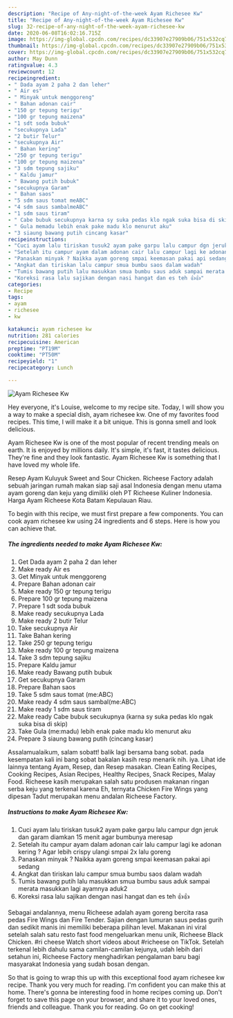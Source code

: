 ```yaml
---
description: "Recipe of Any-night-of-the-week Ayam Richesee Kw"
title: "Recipe of Any-night-of-the-week Ayam Richesee Kw"
slug: 32-recipe-of-any-night-of-the-week-ayam-richesee-kw
date: 2020-06-08T16:02:16.715Z
image: https://img-global.cpcdn.com/recipes/dc33907e27909b06/751x532cq70/ayam-richesee-kw-foto-resep-utama.jpg
thumbnail: https://img-global.cpcdn.com/recipes/dc33907e27909b06/751x532cq70/ayam-richesee-kw-foto-resep-utama.jpg
cover: https://img-global.cpcdn.com/recipes/dc33907e27909b06/751x532cq70/ayam-richesee-kw-foto-resep-utama.jpg
author: May Dunn
ratingvalue: 4.3
reviewcount: 12
recipeingredient:
- " Dada ayam 2 paha 2 dan leher"
- " Air es"
- " Minyak untuk menggoreng"
- " Bahan adonan cair"
- "150 gr tepung terigu"
- "100 gr tepung maizena"
- "1 sdt soda bubuk"
- "secukupnya Lada"
- "2 butir Telur"
- "secukupnya Air"
- " Bahan kering"
- "250 gr tepung terigu"
- "100 gr tepung maizena"
- "3 sdm tepung sajiku"
- " Kaldu jamur"
- " Bawang putih bubuk"
- "secukupnya Garam"
- " Bahan saos"
- "5 sdm saus tomat meABC"
- "4 sdm saus sambalmeABC"
- "1 sdm saus tiram"
- " Cabe bubuk secukupnya karna sy suka pedas klo ngak suka bisa di skip"
- " Gula memadu lebih enak pake madu klo menurut aku"
- "3 siaung bawang putih cincang kasar"
recipeinstructions:
- "Cuci ayam lalu tiriskan tusuk2 ayam pake garpu lalu campur dgn jeruk dan garam diamkan 15 menit agar bumbunya meresap"
- "Setelah itu campur ayam dalam adonan cair lalu campur lagi ke adonan kering ? Agar lebih crispy ulangi smpai 2x lalu goreng"
- "Panaskan minyak ? Naikka ayam goreng smpai keemasan pakai api sedang"
- "Angkat dan tiriskan lalu campur smua bumbu saos dalam wadah"
- "Tumis bawang putih lalu masukkan smua bumbu saus aduk sampai merata masukkan lagi ayamnya aduk2"
- "Koreksi rasa lalu sajikan dengan nasi hangat dan es teh 👍👍"
categories:
- Recipe
tags:
- ayam
- richesee
- kw

katakunci: ayam richesee kw 
nutrition: 281 calories
recipecuisine: American
preptime: "PT19M"
cooktime: "PT50M"
recipeyield: "1"
recipecategory: Lunch

---
```



![Ayam Richesee Kw](https://img-global.cpcdn.com/recipes/dc33907e27909b06/751x532cq70/ayam-richesee-kw-foto-resep-utama.jpg)

Hey everyone, it's Louise, welcome to my recipe site. Today, I will show you a way to make a special dish, ayam richesee kw. One of my favorites food recipes. This time, I will make it a bit unique. This is gonna smell and look delicious.

Ayam Richesee Kw is one of the most popular of recent trending meals on earth. It is enjoyed by millions daily. It's simple, it's fast, it tastes delicious. They're fine and they look fantastic. Ayam Richesee Kw is something that I have loved my whole life.

Resep Ayam Kuluyuk Sweet and Sour Chicken. Richeese Factory adalah sebuah jaringan rumah makan siap saji asal Indonesia dengan menu utama ayam goreng dan keju yang dimiliki oleh PT Richeese Kuliner Indonesia. Harga Ayam Richeese Kota Batam Kepulauan Riau.


To begin with this recipe, we must first prepare a few components. You can cook ayam richesee kw using 24 ingredients and 6 steps. Here is how you can achieve that.

<!--inarticleads1-->

##### The ingredients needed to make Ayam Richesee Kw:

1. Get  Dada ayam 2 paha 2 dan leher
1. Make ready  Air es
1. Get  Minyak untuk menggoreng
1. Prepare  Bahan adonan cair
1. Make ready 150 gr tepung terigu
1. Prepare 100 gr tepung maizena
1. Prepare 1 sdt soda bubuk
1. Make ready secukupnya Lada
1. Make ready 2 butir Telur
1. Take secukupnya Air
1. Take  Bahan kering
1. Take 250 gr tepung terigu
1. Make ready 100 gr tepung maizena
1. Take 3 sdm tepung sajiku
1. Prepare  Kaldu jamur
1. Make ready  Bawang putih bubuk
1. Get secukupnya Garam
1. Prepare  Bahan saos
1. Take 5 sdm saus tomat (me:ABC)
1. Make ready 4 sdm saus sambal(me:ABC)
1. Make ready 1 sdm saus tiram
1. Make ready  Cabe bubuk secukupnya (karna sy suka pedas klo ngak suka bisa di skip)
1. Take  Gula (me:madu) lebih enak pake madu klo menurut aku
1. Prepare 3 siaung bawang putih (cincang kasar)


Assalamualaikum, salam sobatt! balik lagi bersama bang sobat. pada kesempatan kali ini bang sobat bakalan kasih resp menarik nih. iya. Lihat ide lainnya tentang Ayam, Resep, dan Resep masakan. Clean Eating Recipes, Cooking Recipes, Asian Recipes, Healthy Recipes, Snack Recipes, Malay Food. Richeese kasih merupakan salah satu produsen makanan ringan serba keju yang terkenal karena Eh, ternyata Chicken Fire Wings yang dipesan Tadut merupakan menu andalan Richeese Factory. 

<!--inarticleads2-->

##### Instructions to make Ayam Richesee Kw:

1. Cuci ayam lalu tiriskan tusuk2 ayam pake garpu lalu campur dgn jeruk dan garam diamkan 15 menit agar bumbunya meresap
1. Setelah itu campur ayam dalam adonan cair lalu campur lagi ke adonan kering ? Agar lebih crispy ulangi smpai 2x lalu goreng
1. Panaskan minyak ? Naikka ayam goreng smpai keemasan pakai api sedang
1. Angkat dan tiriskan lalu campur smua bumbu saos dalam wadah
1. Tumis bawang putih lalu masukkan smua bumbu saus aduk sampai merata masukkan lagi ayamnya aduk2
1. Koreksi rasa lalu sajikan dengan nasi hangat dan es teh 👍👍


Sebagai andalannya, menu Richeese adalah ayam goreng bercita rasa pedas Fire Wings dan Fire Tender. Sajian dengan lumuran saus pedas gurih dan sedikit manis ini memiliki beberapa pilihan level. Makanan ini viral setelah salah satu resto fast food mengeluarkan menu unik, Richeese Black Chicken. #ri cheese Watch short videos about #richeese on TikTok. Setelah terkenal lebih dahulu sama camilan-camilan kejunya, udah lebih dari setahun ini, Richeese Factory menghadirkan pengalaman baru bagi masyarakat Indonesia yang sudah bosan dengan. 

So that is going to wrap this up with this exceptional food ayam richesee kw recipe. Thank you very much for reading. I'm confident you can make this at home. There's gonna be interesting food in home recipes coming up. Don't forget to save this page on your browser, and share it to your loved ones, friends and colleague. Thank you for reading. Go on get cooking!
